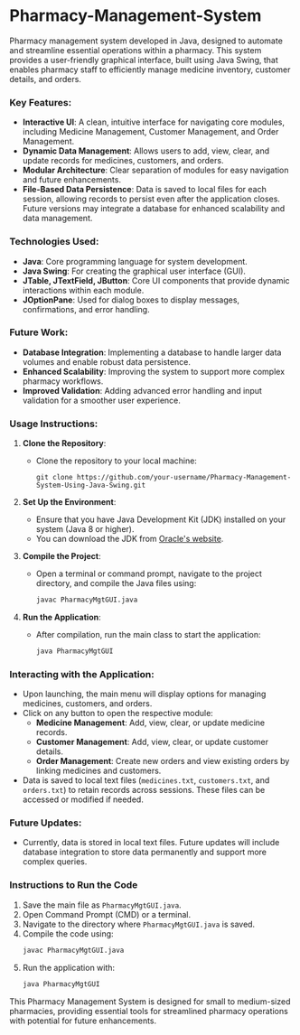 # Pharmacy-Management-System


Pharmacy management system developed in Java, designed to automate and streamline essential operations within a pharmacy. This system provides a user-friendly graphical interface, built using Java Swing, that enables pharmacy staff to efficiently manage medicine inventory, customer details, and orders.

### Key Features:

- **Interactive UI**: A clean, intuitive interface for navigating core modules, including Medicine Management, Customer Management, and Order Management.
- **Dynamic Data Management**: Allows users to add, view, clear, and update records for medicines, customers, and orders.
- **Modular Architecture**: Clear separation of modules for easy navigation and future enhancements.
- **File-Based Data Persistence**: Data is saved to local files for each session, allowing records to persist even after the application closes. Future versions may integrate a database for enhanced scalability and data management.

### Technologies Used:

- **Java**: Core programming language for system development.
- **Java Swing**: For creating the graphical user interface (GUI).
- **JTable, JTextField, JButton**: Core UI components that provide dynamic interactions within each module.
- **JOptionPane**: Used for dialog boxes to display messages, confirmations, and error handling.

### Future Work:

- **Database Integration**: Implementing a database to handle larger data volumes and enable robust data persistence.
- **Enhanced Scalability**: Improving the system to support more complex pharmacy workflows.
- **Improved Validation**: Adding advanced error handling and input validation for a smoother user experience.

### Usage Instructions:

1. **Clone the Repository**:
   - Clone the repository to your local machine:
     ```
     git clone https://github.com/your-username/Pharmacy-Management-System-Using-Java-Swing.git
     ```

2. **Set Up the Environment**:
   - Ensure that you have Java Development Kit (JDK) installed on your system (Java 8 or higher).
   - You can download the JDK from [Oracle's website](https://www.oracle.com/java/technologies/javase-jdk8-downloads.html).

3. **Compile the Project**:
   - Open a terminal or command prompt, navigate to the project directory, and compile the Java files using:
     ```bash
     javac PharmacyMgtGUI.java
     ```

4. **Run the Application**:
   - After compilation, run the main class to start the application:
     ```bash
     java PharmacyMgtGUI
     ```

### Interacting with the Application:

- Upon launching, the main menu will display options for managing medicines, customers, and orders.
- Click on any button to open the respective module:
  - **Medicine Management**: Add, view, clear, or update medicine records.
  - **Customer Management**: Add, view, clear, or update customer details.
  - **Order Management**: Create new orders and view existing orders by linking medicines and customers.
- Data is saved to local text files (`medicines.txt`, `customers.txt`, and `orders.txt`) to retain records across sessions. These files can be accessed or modified if needed.

### Future Updates:

- Currently, data is stored in local text files. Future updates will include database integration to store data permanently and support more complex queries.

### Instructions to Run the Code

1. Save the main file as `PharmacyMgtGUI.java`.
2. Open Command Prompt (CMD) or a terminal.
3. Navigate to the directory where `PharmacyMgtGUI.java` is saved.
4. Compile the code using:
   ```bash
   javac PharmacyMgtGUI.java
   ```
5. Run the application with:
   ```bash
   java PharmacyMgtGUI
   ```

This Pharmacy Management System is designed for small to medium-sized pharmacies, providing essential tools for streamlined pharmacy operations with potential for future enhancements.

